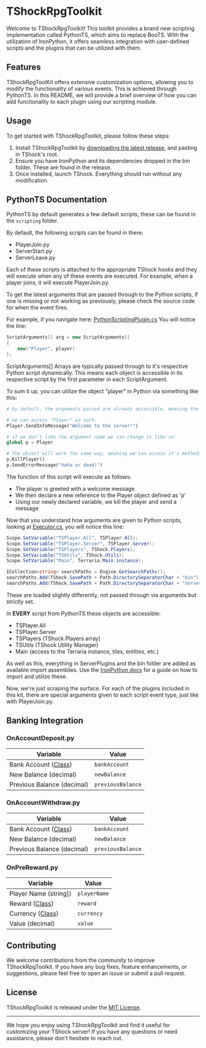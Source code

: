 # TShockRpgToolkit

Welcome to TShockRpgToolkit! This toolkit provides a brand new scripting implementation called PythonTS, which aims to replace BooTS. With the utilization of IronPython, it offers seamless integration with user-defined scripts and the plugins that can be utilized with them.

## Features

TShockRpgToolKit offers extensive customization options, allowing you to modify the functionality of various events. This is achieved through PythonTS. In this README, we will provide a brief overview of how you can add functionality to each plugin using our scripting module.

## Usage

To get started with TShockRpgToolkit, please follow these steps:

1. Install TShockRpgToolkit by [downloading the latest release](https://github.com/TShockRpgToolkit/releases), and pasting in TShock's root.
2. Ensure you have IronPython and its dependencies dropped in the bin folder. These are found in the release.
3. Once installed, launch TShock. Everything should run without any modification.

## PythonTS Documentation
PythonTS by default generates a few default scripts, these can be found in the `scripting` folder.

By default, the following scripts can be found in there:

  - PlayerJoin.py
  - ServerStart.py
  - ServerLeave.py

Each of these scripts is attached to the appropriate TShock hooks and they will execute when any of these events are executed. For example, when a player joins, it will execute PlayerJoin.py.

To get the latest arguments that are passed through to the Python scripts, if one is missing or not working as previously, please check the source code for when the event fires. 

For example, if you navigate here: [PythonScriptingPlugin.cs](https://github.com/RenderBr/TshockRpgToolKit/blob/e178699ab82c78a37e5cc56f2b1684121b3bdc74/PythonTS/PythonScriptingPlugin.cs#L114)
You will notice the line:
```cs
ScriptArguments[] arg = new ScriptArguments[]
{
    new("Player", player)
};
```
ScriptArguments[] Arrays are typically passed through to it's respective Python script dynamically. This means each object is accessible in its respective script by the first parameter in each ScriptArgument.

To sum it up, you can utilize the object "player" in Python via something like this:
```py
# by default, the arguments passed are already accessible, meaning the user does not have to define them

# we can access "Player" as such:
Player.SendInfoMessage("Welcome to the server!")

# if we don't like the argument name we can change it like so:
global p = Player

# the object will work the same way, meaning we can access it's methods as such:
p.KillPlayer()
p.SendErrorMessage("haha ur dead!")
```

The function of this script will execute as follows:
- The player is greeted with a welcome message
- We then declare a new reference to the Player object defined as 'p'
- Using our newly declared variable, we kill the player and send a message

Now that you understand how arguments are given to Python scripts, looking at [Executor.cs](https://github.com/RenderBr/TshockRpgToolKit/blob/e178699ab82c78a37e5cc56f2b1684121b3bdc74/PythonTS/Executor.cs#L48), you will notice this line:
```cs
Scope.SetVariable("TSPlayer.All", TSPlayer.All);
Scope.SetVariable("TSPlayer.Server", TSPlayer.Server);
Scope.SetVariable("TSPlayers", TShock.Players);
Scope.SetVariable("TSUtils", TShock.Utils);
Scope.SetVariable("Main", Terraria.Main.instance);

ICollection<string> searchPaths = Engine.GetSearchPaths();
searchPaths.Add(TShock.SavePath + Path.DirectorySeparatorChar + "bin");
searchPaths.Add(TShock.SavePath + Path.DirectorySeparatorChar + "ServerPlugins");
```
These are loaded slightly differently, not passed through via arguments but strictly set. 

In **EVERY** script from PythonTS these objects are accessible:
  - TSPlayer.All
  - TSPlayer.Server
  - TSPlayers (TShock.Players array)
  - TSUtils (TShock Utility Manager)
  - Main (access to the Terraria instance, tiles, entities, etc.)

As well as this, everything in ServerPlugins and the bin folder are added as available import assemblies. Use the [IronPython docs](https://ironpython.net/documentation/dotnet/dotnet.html#id31) for a guide on how to import and utilize these.

 Now, we're just scraping the surface. For each of the plugins included in this kit, there are special arguments given to each script event type, just like with PlayerJoin.py.

 ## Banking Integration

 ### OnAccountDeposit.py
 | Variable           | Value           |
|-----------------------|-----------------|
| Bank Account ([Class](https://github.com/RenderBr/TshockRpgToolKit/blob/v1.4.9/Banking/BankAccount.cs))          | `bankAccount`   |
| New Balance (decimal)          | `newBalance`    |
| Previous Balance (decimal)     | `previousBalance`|

 ### OnAccountWithdraw.py
 | Variable           | Value           |
|-----------------------|-----------------|
| Bank Account ([Class](https://github.com/RenderBr/TshockRpgToolKit/blob/v1.4.9/Banking/BankAccount.cs))          | `bankAccount`   |
| New Balance (decimal)          | `newBalance`    |
| Previous Balance (decimal)     | `previousBalance`|

 ### OnPreReward.py
| Variable                                   | Value           |
|-----------------------------------------------|-----------------|
| Player Name (string])                     | `playerName`    |
| Reward ([Class]())                           | `reward`        |
| Currency ([Class](#))                         | `currency`      |
| Value (decimal)                            | `value`         |

## Contributing

We welcome contributions from the community to improve TShockRpgToolkit. If you have any bug fixes, feature enhancements, or suggestions, please feel free to open an issue or submit a pull request.

## License

TShockRpgToolkit is released under the [MIT License](LICENSE).

---

We hope you enjoy using TShockRpgToolkit and find it useful for customizing your TShock server! If you have any questions or need assistance, please don't hesitate to reach out.
